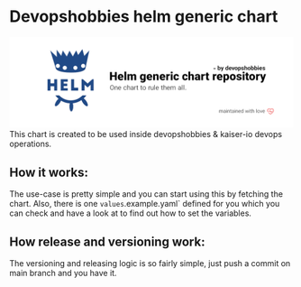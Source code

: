 # Devopshobbies helm generic chart

![DevopsHobbies helm generic chart](.github/assets/helm-generic-chart.png)
This chart is created to be used inside devopshobbies & kaiser-io devops operations.

## How it works:

The use-case is pretty simple and you can start using this by fetching the chart. Also, there is one `values`.example.yaml` defined for you which you can check and have a look at to find out how to set the variables.

## How release and versioning work:

The versioning and releasing logic is so fairly simple, just push a commit on main branch and you have it.
